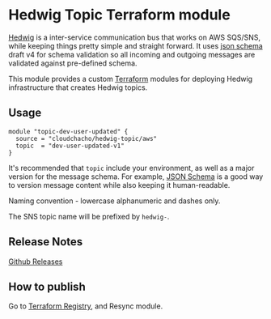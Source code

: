 Hedwig Topic Terraform module
=============================

[Hedwig](https://github.com/cloudchacho/hedwig) is a inter-service communication bus that works on AWS SQS/SNS, while keeping things pretty simple and
straight forward. It uses [json schema](http://json-schema.org/) draft v4 for schema validation so all incoming
and outgoing messages are validated against pre-defined schema.

This module provides a custom [Terraform](https://www.terraform.io/) modules for deploying Hedwig infrastructure that
creates Hedwig topics.

## Usage

```hcl
module "topic-dev-user-updated" {
  source = "cloudchacho/hedwig-topic/aws"
  topic  = "dev-user-updated-v1"
}
```

It's recommended that `topic` include your environment, as well as a major version for the message schema. For 
example, [JSON Schema](http://json-schema.org/) is a good way to version message content while also keeping it 
human-readable. 

Naming convention - lowercase alphanumeric and dashes only.

The SNS topic name will be prefixed by `hedwig-`.

## Release Notes

[Github Releases](https://github.com/cloudchacho/terraform-aws-hedwig-topic/releases)

## How to publish

Go to [Terraform Registry](https://registry.terraform.io/modules/cloudchacho/hedwig-topic/aws), and Resync module.
